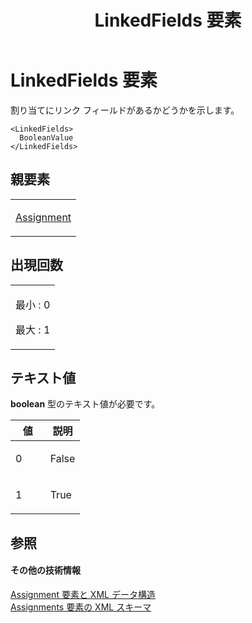 ﻿---
title: LinkedFields 要素
TOCTitle: LinkedFields 要素
ms:assetid: 4520fe34-698d-4890-92cf-5d210d35092b
ms:mtpsurl: https://msdn.microsoft.com/ja-jp/library/Bb968484(v=office.12)
ms:contentKeyID: 16736066
ms.date: 06/30/2008
mtps_version: v=office.12
ms.translationtype: HT
---

# LinkedFields 要素

割り当てにリンク フィールドがあるかどうかを示します。

    <LinkedFields>
      BooleanValue
    </LinkedFields>

## 親要素

<table>
<colgroup>
<col style="width: 100%" />
</colgroup>
<tbody>
<tr class="odd">
<td><p><a href="assignment-element.md">Assignment</a></p></td>
</tr>
</tbody>
</table>


## 出現回数


<table>
<colgroup>
<col style="width: 100%" />
</colgroup>
<tbody>
<tr class="odd">
<td><p>最小 : 0</p>
<p>最大 : 1</p></td>
</tr>
</tbody>
</table>


## テキスト値

**boolean** 型のテキスト値が必要です。

<table>
<colgroup>
<col style="width: 50%" />
<col style="width: 50%" />
</colgroup>
<thead>
<tr class="header">
<th>値</th>
<th>説明</th>
</tr>
</thead>
<tbody>
<tr class="odd">
<td><p>0</p></td>
<td><p>False</p></td>
</tr>
<tr class="even">
<td><p>1</p></td>
<td><p>True</p></td>
</tr>
</tbody>
</table>


## 参照

#### その他の技術情報

[Assignment 要素と XML データ構造](assignment-elements-and-xml-structure.md)  
[Assignments 要素の XML スキーマ](xml-schema-for-the-assignments-element.md)

